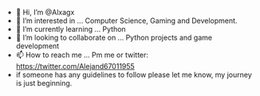 - 👋 Hi, I’m @Alxagx
- 👀 I’m interested in ... Computer Science, Gaming and Development.
- 🌱 I’m currently learning ... Python
- 💞️ I’m looking to collaborate on ... Python projects and game development
- 📫 How to reach me ... Pm me or twitter: https://twitter.com/Alejand67011955
- if someone has any guidelines to follow please let me know, my journey is just beginning.

<!---
Alxagx/Alxagx is a ✨ special ✨ repository because its `README.md` (this file) appears on your GitHub profile.
You can click the Preview link to take a look at your changes.
--->
